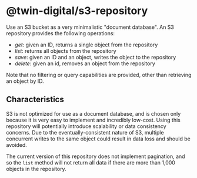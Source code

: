 # @twin-digital/s3-repository

Use an S3 bucket as a very minimalistic "document database". An S3 repository provides the following operations:

- _get_: given an ID, returns a single object from the repository
- _list_: returns all objects from the repository
- _save_: given an ID and an object, writes the object to the repository
- _delete_: given an id, removes an object from the repository

Note that no filtering or query capabilities are provided, other than retrieving an object by ID.

## Characteristics

S3 is not optimized for use as a document database, and is chosen only because it is very easy to implement and
incredibly low-cost. Using this repository will potentially introduce scalability or data consistency concerns.
Due to the eventually-consistent nature of S3, multiple concurrent writes to the same object could result in data
loss and should be avoided.

The current version of this repository does not implement pagination, and so the `list` method will not return all
data if there are more than 1,000 objects in the repository.